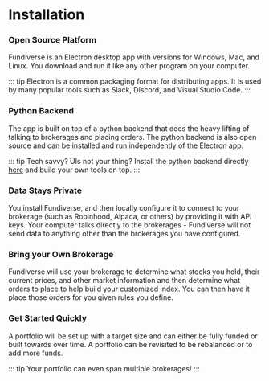 # Installation

### Open Source Platform

Fundiverse is an Electron desktop app with versions for Windows, Mac, and Linux. You download and run it like any other program on your computer. 

::: tip
Electron is a common packaging format for distributing apps. It is used by many popular tools such as Slack, Discord, and Visual Studio Code.
:::

### Python Backend

The app is built on top of a python backend that does the heavy lifting of talking to brokerages and placing orders. The python backend is also open source and can be installed and run independently of the Electron app.

::: tip
Tech savvy? UIs not your thing? Install the python backend directly [here](https://github.com/greenmtnboy/py-portfolio-index) and build your own tools on top.
:::

### Data Stays Private

You install Fundiverse, and then locally configure it to connect to your brokerage (such as Robinhood, Alpaca, or others) by providing it with API keys. Your computer talks directly to the brokerages - Fundiverse will not send data to anything other than the brokerages you have configured. 

### Bring your Own Brokerage

Fundiverse will use your brokerage to determine what stocks you hold, their current prices, and other market information and then determine
what orders to place to help build your customized index. You can then have it place those orders for you given rules you define.

### Get Started Quickly

A portfolio will be set up with a target size and can either be fully funded or built towards over time. A portfolio can be revisited to be rebalanced or to add more funds.

::: tip
Your portfolio can even span multiple brokerages!
:::
